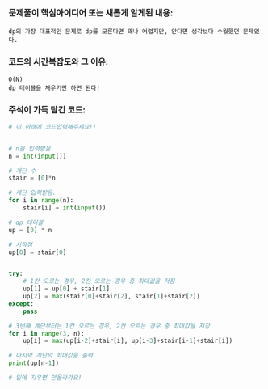 ### 문제풀이 핵심아이디어 또는 새롭게 알게된 내용: 
    dp의 가장 대표적인 문제로 dp를 모른다면 꽤나 어렵지만, 안다면 생각보다 수월했던 문제였다.
    
### 코드의 시간복잡도와 그 이유:
    O(N)
    dp 테이블을 채우기만 하면 된다!
    
    
### 주석이 가득 담긴 코드:
```python
# 이 아래에 코드입력해주세요!!


# n을 입력받음
n = int(input())

# 계단 수
stair = [0]*n

# 계단 입력받음.
for i in range(n):
    stair[i] = int(input())

# dp 테이블
up = [0] * n

# 시작점
up[0] = stair[0]


try:
    # 1칸 오르는 경우, 2칸 오르는 경우 중 최대값을 저장
    up[1] = up[0] + stair[1]
    up[2] = max(stair[0]+stair[2], stair[1]+stair[2])
except:
    pass

# 3번째 계단부터는 1칸 오르는 경우, 2칸 오르는 경우 중 최대값을 저장
for i in range(3, n):
    up[i] = max(up[i-2]+stair[i], up[i-3]+stair[i-1]+stair[i])

# 마지막 계단의 최대값을 출력
print(up[n-1])

# 밑에 지우면 안올라가요!
```